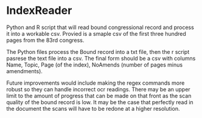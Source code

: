 # IndexReader
Python and R script that will read bound congressional record and process it into a workable csv. 
Provied is a smaple csv of the first three hundred pages from the 83rd congress.

The Python files process the Bound record into a txt file, then the r script pasrese the text file into a csv. The final form should be a csv with columns Name, Topic, Page (of the index), NoAmends (number of pages minus amendments). 


Future improvements would include making the regex commands more robust so they can handle incorrect ocr readings. There may be an upper limit to the amount of progress that can be made on that front as the scan quality of the bound record is low. It may be the case that perfectly read in the document the scans will have to be redone at a higher resolution. 
